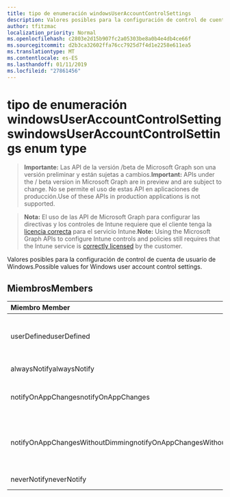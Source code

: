 ```yaml
---
title: tipo de enumeración windowsUserAccountControlSettings
description: Valores posibles para la configuración de control de cuenta de usuario de Windows.
author: tfitzmac
localization_priority: Normal
ms.openlocfilehash: c2803e2d15b907fc2a05303be8a0b4e4db4ce66f
ms.sourcegitcommit: d2b3ca32602ffa76cc7925d7f4d1e2258e611ea5
ms.translationtype: MT
ms.contentlocale: es-ES
ms.lasthandoff: 01/11/2019
ms.locfileid: "27861456"
---
```

# <a name="windowsuseraccountcontrolsettings-enum-type"></a><span data-ttu-id="3bd58-103">tipo de enumeración windowsUserAccountControlSettings</span><span class="sxs-lookup"><span data-stu-id="3bd58-103">windowsUserAccountControlSettings enum type</span></span>

> <span data-ttu-id="3bd58-104">**Importante:** Las API de la versión /beta de Microsoft Graph son una versión preliminar y están sujetas a cambios.</span><span class="sxs-lookup"><span data-stu-id="3bd58-104">**Important:** APIs under the / beta version in Microsoft Graph are in preview and are subject to change.</span></span> <span data-ttu-id="3bd58-105">No se permite el uso de estas API en aplicaciones de producción.</span><span class="sxs-lookup"><span data-stu-id="3bd58-105">Use of these APIs in production applications is not supported.</span></span>

> <span data-ttu-id="3bd58-106">**Nota:** El uso de las API de Microsoft Graph para configurar las directivas y los controles de Intune requiere que el cliente tenga la [licencia correcta](https://go.microsoft.com/fwlink/?linkid=839381) para el servicio Intune.</span><span class="sxs-lookup"><span data-stu-id="3bd58-106">**Note:** Using the Microsoft Graph APIs to configure Intune controls and policies still requires that the Intune service is [correctly licensed](https://go.microsoft.com/fwlink/?linkid=839381) by the customer.</span></span>

<span data-ttu-id="3bd58-107">Valores posibles para la configuración de control de cuenta de usuario de Windows.</span><span class="sxs-lookup"><span data-stu-id="3bd58-107">Possible values for Windows user account control settings.</span></span>
## <a name="members"></a><span data-ttu-id="3bd58-108">Miembros</span><span class="sxs-lookup"><span data-stu-id="3bd58-108">Members</span></span>
|<span data-ttu-id="3bd58-109">Miembro	</span><span class="sxs-lookup"><span data-stu-id="3bd58-109">Member</span></span>|<span data-ttu-id="3bd58-110">Valor</span><span class="sxs-lookup"><span data-stu-id="3bd58-110">Value</span></span>|<span data-ttu-id="3bd58-111">Description</span><span class="sxs-lookup"><span data-stu-id="3bd58-111">Description</span></span>|
|:---|:---|:---|
|<span data-ttu-id="3bd58-112">userDefined</span><span class="sxs-lookup"><span data-stu-id="3bd58-112">userDefined</span></span>|<span data-ttu-id="3bd58-113">0</span><span class="sxs-lookup"><span data-stu-id="3bd58-113">0</span></span>|<span data-ttu-id="3bd58-114">Definido por el usuario, valor predeterminado, sin intención.</span><span class="sxs-lookup"><span data-stu-id="3bd58-114">User Defined, default value, no intent.</span></span>|
|<span data-ttu-id="3bd58-115">alwaysNotify</span><span class="sxs-lookup"><span data-stu-id="3bd58-115">alwaysNotify</span></span>|<span data-ttu-id="3bd58-116">1</span><span class="sxs-lookup"><span data-stu-id="3bd58-116">1</span></span>|<span data-ttu-id="3bd58-117">Notificarme siempre.</span><span class="sxs-lookup"><span data-stu-id="3bd58-117">Always notify.</span></span>|
|<span data-ttu-id="3bd58-118">notifyOnAppChanges</span><span class="sxs-lookup"><span data-stu-id="3bd58-118">notifyOnAppChanges</span></span>|<span data-ttu-id="3bd58-119">2</span><span class="sxs-lookup"><span data-stu-id="3bd58-119">2</span></span>|<span data-ttu-id="3bd58-120">Notificar en los cambios de la aplicación.</span><span class="sxs-lookup"><span data-stu-id="3bd58-120">Notify on app changes.</span></span>|
|<span data-ttu-id="3bd58-121">notifyOnAppChangesWithoutDimming</span><span class="sxs-lookup"><span data-stu-id="3bd58-121">notifyOnAppChangesWithoutDimming</span></span>|<span data-ttu-id="3bd58-122">3</span><span class="sxs-lookup"><span data-stu-id="3bd58-122">3</span></span>|<span data-ttu-id="3bd58-123">Notificar en los cambios de la aplicación sin atenuar el escritorio.</span><span class="sxs-lookup"><span data-stu-id="3bd58-123">Notify on app changes without dimming desktop.</span></span>|
|<span data-ttu-id="3bd58-124">neverNotify</span><span class="sxs-lookup"><span data-stu-id="3bd58-124">neverNotify</span></span>|<span data-ttu-id="3bd58-125">4</span><span class="sxs-lookup"><span data-stu-id="3bd58-125">4</span></span>|<span data-ttu-id="3bd58-126">No notificar nunca.</span><span class="sxs-lookup"><span data-stu-id="3bd58-126">Never notify.</span></span>|






